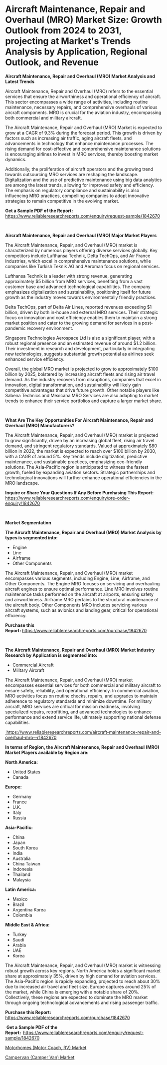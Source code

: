 <p><h1>Aircraft Maintenance, Repair and Overhaul (MRO) Market Size: Growth Outlook from 2024 to 2031, projecting at Market's Trends Analysis by Application, Regional Outlook, and Revenue</h1></p><p><strong>Aircraft Maintenance, Repair and Overhaul (MRO) Market Analysis and Latest Trends</strong></p>
<p><p>Aircraft Maintenance, Repair and Overhaul (MRO) refers to the essential services that ensure the airworthiness and operational efficiency of aircraft. This sector encompasses a wide range of activities, including routine maintenance, necessary repairs, and comprehensive overhauls of various aircraft components. MRO is crucial for the aviation industry, encompassing both commercial and military aircraft.</p><p>The Aircraft Maintenance, Repair and Overhaul (MRO) Market is expected to grow at a CAGR of 9.3% during the forecast period. This growth is driven by factors such as increasing air traffic, aging aircraft fleets, and advancements in technology that enhance maintenance processes. The rising demand for cost-effective and comprehensive maintenance solutions is encouraging airlines to invest in MRO services, thereby boosting market dynamics. </p><p>Additionally, the proliferation of aircraft operators and the growing trend towards outsourcing MRO services are reshaping the landscape. Digitalization and the use of predictive maintenance using big data analytics are among the latest trends, allowing for improved safety and efficiency. The emphasis on regulatory compliance and sustainability is also influencing MRO practices, compelling companies to adopt innovative strategies to remain competitive in the evolving market.</p></p>
<p><strong>Get a Sample PDF of the Report:&nbsp;</strong> <a href="https://www.reliableresearchreports.com/enquiry/request-sample/1842670?utm_campaign=40&utm_medium=2&utm_source=Github&utm_content=ia&utm_term=01012025&utm_id=aircraft-maintenance-repair-and-overhaul-mro">https://www.reliableresearchreports.com/enquiry/request-sample/1842670</a></p>
<p>&nbsp;</p>
<p><strong>Aircraft Maintenance, Repair and Overhaul (MRO) Major Market Players</strong></p>
<p><p>The Aircraft Maintenance, Repair, and Overhaul (MRO) market is characterized by numerous players offering diverse services globally. Key competitors include Lufthansa Technik, Delta TechOps, and Air France Industries, which excel in comprehensive maintenance solutions, while companies like Turkish Teknik AG and Aeroman focus on regional services.</p><p>Lufthansa Technik is a leader with strong revenue, generating approximately $5 billion from MRO services, benefiting from a vast customer base and advanced technological capabilities. The company emphasizes digitalization and sustainability, positioning itself for future growth as the industry moves towards environmentally friendly practices.</p><p>Delta TechOps, part of Delta Air Lines, reported revenues exceeding $1 billion, driven by both in-house and external MRO services. Their strategic focus on innovation and cost efficiency enables them to maintain a strong market position and cater to the growing demand for services in a post-pandemic recovery environment.</p><p>Singapore Technologies Aerospace Ltd is also a significant player, with a robust regional presence and an estimated revenue of around $1.2 billion. Their investment in research and development, particularly in integrating new technologies, suggests substantial growth potential as airlines seek enhanced service efficiency.</p><p>Overall, the global MRO market is projected to grow to approximately $100 billion by 2025, bolstered by increasing aircraft fleets and rising air travel demand. As the industry recovers from disruptions, companies that excel in innovation, digital transformation, and sustainability will likely gain competitive advantages that drive future growth. Other notable players like Sabena Technics and Mexicana MRO Services are also adapting to market trends to enhance their service portfolios and capture a larger market share.</p></p>
<p>&nbsp;</p>
<p><strong>What Are The Key Opportunities For Aircraft Maintenance, Repair and Overhaul (MRO) Manufacturers?</strong></p>
<p><p>The Aircraft Maintenance, Repair, and Overhaul (MRO) market is projected to grow significantly, driven by an increasing global fleet, rising air travel demand, and stringent regulatory standards. Valued at approximately $80 billion in 2022, the market is expected to reach over $100 billion by 2030, with a CAGR of around 5%. Key trends include digitization, predictive maintenance, and sustainable practices, emphasizing eco-friendly solutions. The Asia-Pacific region is anticipated to witness the fastest growth, fueled by expanding aviation sectors. Strategic partnerships and technological innovations will further enhance operational efficiencies in the MRO landscape.</p></p>
<p><strong>Inquire or Share Your Questions If Any Before Purchasing This Report:</strong> <a href="https://www.reliableresearchreports.com/enquiry/pre-order-enquiry/1842670?utm_campaign=40&utm_medium=2&utm_source=Github&utm_content=ia&utm_term=01012025&utm_id=aircraft-maintenance-repair-and-overhaul-mro">https://www.reliableresearchreports.com/enquiry/pre-order-enquiry/1842670</a></p>
<p>&nbsp;</p>
<p><strong>Market Segmentation</strong></p>
<p><strong>The Aircraft Maintenance, Repair and Overhaul (MRO) Market Analysis by types is segmented into:</strong></p>
<p><ul><li>Engine</li><li>Line</li><li>Airframe</li><li>Other Components</li></ul></p>
<p><p>The Aircraft Maintenance, Repair, and Overhaul (MRO) market encompasses various segments, including Engine, Line, Airframe, and Other Components. The Engine MRO focuses on servicing and overhauling aircraft engines to ensure optimal performance. Line MRO involves routine maintenance tasks performed on the aircraft at airports, ensuring safety and airworthiness. Airframe MRO pertains to the structural maintenance of the aircraft body. Other Components MRO includes servicing various aircraft systems, such as avionics and landing gear, critical for operational efficiency.</p></p>
<p><strong>Purchase this Report:&nbsp;</strong><a href="https://www.reliableresearchreports.com/purchase/1842670?utm_campaign=40&utm_medium=2&utm_source=Github&utm_content=ia&utm_term=01012025&utm_id=aircraft-maintenance-repair-and-overhaul-mro">https://www.reliableresearchreports.com/purchase/1842670</a></p>
<p>&nbsp;</p>
<p><strong>The Aircraft Maintenance, Repair and Overhaul (MRO) Market Industry Research by Application is segmented into:</strong></p>
<p><ul><li>Commercial Aircraft</li><li>Military Aircraft</li></ul></p>
<p><p>The Aircraft Maintenance, Repair, and Overhaul (MRO) market encompasses essential services for both commercial and military aircraft to ensure safety, reliability, and operational efficiency. In commercial aviation, MRO activities focus on routine checks, repairs, and upgrades to maintain adherence to regulatory standards and minimize downtime. For military aircraft, MRO services are critical for mission readiness, involving specialized repairs, retrofitting, and advanced technologies to enhance performance and extend service life, ultimately supporting national defense capabilities.</p></p>
<p><a href="https://www.reliableresearchreports.com/aircraft-maintenance-repair-and-overhaul-mro--r1842670?utm_campaign=40&utm_medium=2&utm_source=Github&utm_content=ia&utm_term=01012025&utm_id=aircraft-maintenance-repair-and-overhaul-mro">&nbsp;https://www.reliableresearchreports.com/aircraft-maintenance-repair-and-overhaul-mro--r1842670</a></p>
<p><strong>In terms of Region, the Aircraft Maintenance, Repair and Overhaul (MRO) Market Players available by Region are:</strong></p>
<p>
    <p> <strong> North America: </strong>
        <ul>
            <li>United States</li>
            <li>Canada</li>
        </ul>
        </p> 
    <p> <strong> Europe: </strong>
        <ul>
            <li>Germany</li>
            <li>France</li>
            <li>U.K.</li>
            <li>Italy</li>
            <li>Russia</li>
        </ul>
        </p> 
    <p> <strong> Asia-Pacific: </strong>
        <ul>
            <li>China</li>
            <li>Japan</li>
            <li>South Korea</li>
            <li>India</li>
            <li>Australia</li>
            <li>China Taiwan</li>
            <li>Indonesia</li>
            <li>Thailand</li>
            <li>Malaysia</li>
        </ul>
        </p> 
    <p> <strong> Latin America: </strong>
        <ul>
            <li>Mexico</li>
            <li>Brazil</li>
            <li>Argentina Korea</li>
            <li>Colombia</li>
        </ul>
        </p> 
    <p> <strong> Middle East & Africa: </strong>
        <ul>
            <li>Turkey</li>
            <li>Saudi</li>
            <li>Arabia</li>
            <li>UAE</li>
            <li>Korea</li>
        </ul>
    </p>
    </p>
<p><p>The Aircraft Maintenance, Repair, and Overhaul (MRO) market is witnessing robust growth across key regions. North America holds a significant market share at approximately 35%, driven by high demand for aviation services. The Asia-Pacific region is rapidly expanding, projected to reach about 30% due to increased air travel and fleet size. Europe captures around 25% of the market, while China is emerging with a notable share of 20%. Collectively, these regions are expected to dominate the MRO market through ongoing technological advancements and rising passenger traffic.</p></p>
<p><strong>Purchase this Report: </strong><a href="https://www.reliableresearchreports.com/purchase/1842670?utm_campaign=40&utm_medium=2&utm_source=Github&utm_content=ia&utm_term=01012025&utm_id=aircraft-maintenance-repair-and-overhaul-mro">https://www.reliableresearchreports.com/purchase/1842670</a></p>
<p>&nbsp;<strong>Get a Sample PDF of the Report:&nbsp;&nbsp;</strong><a href="https://www.reliableresearchreports.com/enquiry/request-sample/1842670?utm_campaign=40&utm_medium=2&utm_source=Github&utm_content=ia&utm_term=01012025&utm_id=aircraft-maintenance-repair-and-overhaul-mro">https://www.reliableresearchreports.com/enquiry/request-sample/1842670</a></p>
<p><strong></strong></p>
<p><p><a href="https://github.com/lvaill871987/Market-Research-Report-List-1/blob/main/motorhomes-motor-coach-rv-market.md?utm_campaign=40&utm_medium=2&utm_source=Github&utm_content=ia&utm_term=01012025&utm_id=aircraft-maintenance-repair-and-overhaul-mro">Motorhomes (Motor Coach, RV) Market</a></p><p><a href="https://github.com/klaassenmackenzie6/Market-Research-Report-List-1/blob/main/campervan-camper-van-market.md?utm_campaign=40&utm_medium=2&utm_source=Github&utm_content=ia&utm_term=01012025&utm_id=aircraft-maintenance-repair-and-overhaul-mro">Campervan (Camper Van) Market</a></p></p>